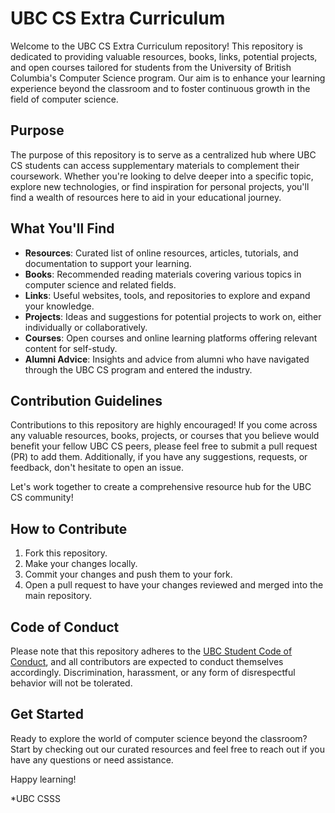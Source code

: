 # UBC CS Extra Curriculum

Welcome to the UBC CS Extra Curriculum repository! This repository is dedicated to providing valuable resources, books, links, potential projects, and open courses tailored for students from the University of British Columbia's Computer Science program. Our aim is to enhance your learning experience beyond the classroom and to foster continuous growth in the field of computer science.

## Purpose

The purpose of this repository is to serve as a centralized hub where UBC CS students can access supplementary materials to complement their coursework. Whether you're looking to delve deeper into a specific topic, explore new technologies, or find inspiration for personal projects, you'll find a wealth of resources here to aid in your educational journey.

## What You'll Find

- **Resources**: Curated list of online resources, articles, tutorials, and documentation to support your learning.
- **Books**: Recommended reading materials covering various topics in computer science and related fields.
- **Links**: Useful websites, tools, and repositories to explore and expand your knowledge.
- **Projects**: Ideas and suggestions for potential projects to work on, either individually or collaboratively.
- **Courses**: Open courses and online learning platforms offering relevant content for self-study.
- **Alumni Advice**: Insights and advice from alumni who have navigated through the UBC CS program and entered the industry.

## Contribution Guidelines

Contributions to this repository are highly encouraged! If you come across any valuable resources, books, projects, or courses that you believe would benefit your fellow UBC CS peers, please feel free to submit a pull request (PR) to add them. Additionally, if you have any suggestions, requests, or feedback, don't hesitate to open an issue.

Let's work together to create a comprehensive resource hub for the UBC CS community!

## How to Contribute

1. Fork this repository.
2. Make your changes locally.
3. Commit your changes and push them to your fork.
4. Open a pull request to have your changes reviewed and merged into the main repository.

## Code of Conduct

Please note that this repository adheres to the [UBC Student Code of Conduct](https://students.ubc.ca/campus-life/student-code-conduct), and all contributors are expected to conduct themselves accordingly. Discrimination, harassment, or any form of disrespectful behavior will not be tolerated.

## Get Started

Ready to explore the world of computer science beyond the classroom? Start by checking out our curated resources and feel free to reach out if you have any questions or need assistance.

Happy learning!

*UBC CSSS
